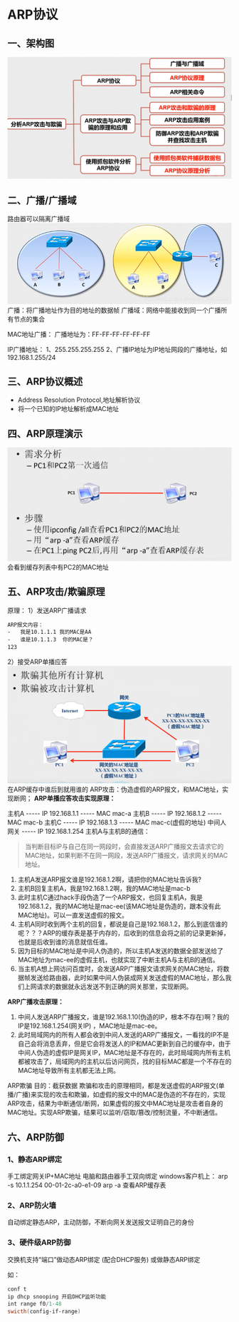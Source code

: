# ARP协议

## 一、架构图

![在这里插入图片描述](21、ARP协议/watermark,type_ZmFuZ3poZW5naGVpdGk,shadow_10,text_aHR0cHM6Ly9ibG9nLmNzZG4ubmV0L3dlaXhpbl80NDAzMjIzMg==,size_16,color_FFFFFF,t_70-20201109173624985.png)

## 二、广播/广播域

路由器可以隔离广播域
![在这里插入图片描述](21、ARP协议/watermark,type_ZmFuZ3poZW5naGVpdGk,shadow_10,text_aHR0cHM6Ly9ibG9nLmNzZG4ubmV0L3dlaXhpbl80NDAzMjIzMg==,size_16,color_FFFFFF,t_70-20201109173613137.png)
广播：将广播地址作为目的地址的数据帧
广播域：网络中能接收到同一个广播所有节点的集合

MAC地址广播：
广播地址为：FF-FF-FF-FF-FF-FF

IP广播地址：
1、255.255.255.255
2、广播IP地址为IP地址网段的广播地址，如192.168.1.255/24

## 三、ARP协议概述

- Address Resolution Protocol,地址解析协议
- 将一个已知的IP地址解析成MAC地址

## 四、ARP原理演示

![在这里插入图片描述](21、ARP协议/watermark,type_ZmFuZ3poZW5naGVpdGk,shadow_10,text_aHR0cHM6Ly9ibG9nLmNzZG4ubmV0L3dlaXhpbl80NDAzMjIzMg==,size_16,color_FFFFFF,t_70-20201109173629583.png)
会看到缓存列表中有PC2的MAC地址

## 五、ARP攻击/欺骗原理

原理：
1）发送ARP广播请求

```bash
ARP报文内容：
-	我是10.1.1.1 我的MAC是AA
-	谁是10.1.1.3  你的MAC是？
123
```

2）接受ARP单播应答
![在这里插入图片描述](21、ARP协议/watermark,type_ZmFuZ3poZW5naGVpdGk,shadow_10,text_aHR0cHM6Ly9ibG9nLmNzZG4ubmV0L3dlaXhpbl80NDAzMjIzMg==,size_16,color_FFFFFF,t_70-20201109173631531.png)
在ARP缓存中谁后到就用谁的
ARP攻击：伪造虚假的ARP报文，和MAC地址，实现断网；
**ARP单播应答攻击实现原理：**

主机A ----- IP 192.168.1.1 ----- MAC mac-a
主机B ----- IP 192.168.1.2 ----- MAC mac-b
主机C ----- IP 192.168.1.3 ----- MAC mac-c(虚假的地址) 中间人
网关 ----- IP 192.168.1.254
主机A与主机B的通信：

> 当判断目标IP与自己在同一网段时，会直接发送ARP广播报文去请求它的MAC地址，如果判断不在同一网段，发送ARP广播报文，请求网关的MAC地址。

1. 主机A发送ARP报文谁是192.168.1.2啊，请把你的MAC地址告诉我?
2. 主机B回复主机A，我是192.168.1.2啊，我的MAC地址是mac-b
3. 此时主机C通过hack手段伪造了一个ARP报文，也回复主机A，我是192.168.1.2，我的MAC地址是mac-ee(该MAC地址是伪造的，跟本没有此MAC地址)。可以一直发送虚假的报文。
4. 主机A同时收到两个主机的回复，都说是自己是192.168.1.2，那么到底信谁的呢？？？ARP的缓存表是基于内存的，后收到的信息会将之前的记录更新掉，也就是后收到谁的消息就信任谁。
5. 因为目标的MAC地址是中间人伪造的，所以主机A发送的数据全部发送给了MAC地址为mac-ee的虚假主机，也就实现了中断主机A与主机B的通信。
6. 当主机A想上网访问百度时，会发送ARP广播报文请求网关的MAC地址，将数据帧发送给路由器，此时如果中间人伪装成网关发送虚假的MAC地址，那么我们上网请求的数据就永远发送不到正确的网关那里，实现断网。

**ARP广播攻击原理：**

1. 中间人发送ARP广播报文，谁是192.168.1.10(伪造的IP，根本不存在)啊？我的IP是192.168.1.254(网关IP) ，MAC地址是mac-ee。
2. 此时局域网内的所有人都会收到中间人发送的ARP广播报文，一看找的IP不是自己会将消息丢弃，但是它会将发送人的IP和MAC更新到自己的缓存中，由于中间人伪造的虚假IP是网关IP，MAC地址是不存在的，此时局域网内所有主机都被攻击了，局域网内的主机以后访问网页，找的目标MAC都是一个不存在的MAC地址导致所有主机都无法上网。

ARP欺骗
目的：截获数据
欺骗和攻击的原理相同，都是发送虚假的ARP报文(单播/广播)来实现的攻击和欺骗，如虚假的报文中的MAC是伪造的不存在的，实现ARP攻击，结果为中断通信/断网，如果虚假的报文中MAC地址是攻击者自身的MAC地址。实现ARP欺骗，结果可以监听/窃取/篡改/控制流量，不中断通信。

## 六、ARP防御

### 1、静态ARP绑定

手工绑定网关IP+MAC地址
电脑和路由器手工双向绑定
windows客户机上：
arp -s 10.1.1.254 00-01-2c-a0-e1-09
arp -a 查看ARP缓存表

### 2、ARP防火墙

自动绑定静态ARP，主动防御，不断向网关发送报文证明自己的身份

### 3、硬件级ARP防御

交换机支持“端口”做动态ARP绑定 (配合DHCP服务)
或做静态ARP绑定

如：

```powershell
conf t
ip dhcp snooping 开启DHCP监听功能
int range f0/1-48
swicth(config-if-range)
```